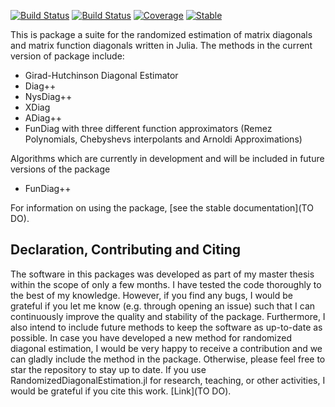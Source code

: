 [![Build Status](https://travis-ci.com/niclaspopp/MultivariateDiscretization.jl.svg?branch=master)](https://travis-ci.com/niclaspopp/MultivariateDiscretization.jl)
[![Build Status](https://ci.appveyor.com/api/projects/status/github/niclaspopp/MultivariateDiscretization.jl?svg=true)](https://ci.appveyor.com/project/niclaspopp/MultivariateDiscretization-jl)
[![Coverage](https://codecov.io/gh/niclaspopp/MultivariateDiscretization.jl/branch/master/graph/badge.svg)](https://codecov.io/gh/niclaspopp/MultivariateDiscretization.jl)
[![Stable](https://img.shields.io/badge/docs-stable-blue.svg)](https://github.com/niclaspopp/MultivariateDiscretization.jl/blob/master/MultivariateDiscretization/Doc%20v0.1.0.ipynb)
<br/>

This is package a suite for the randomized estimation of matrix diagonals and matrix function diagonals written in Julia. The methods in the current version of  package
include:

- Girad-Hutchinson Diagonal Estimator
- Diag++
- NysDiag++
- XDiag
- ADiag++
- FunDiag with three different function approximators (Remez Polynomials, Chebyshevs interpolants and Arnoldi Approximations)

Algorithms which are currently in development and will be included in future versions of the package

- FunDiag++

For information on using the package,
[see the stable documentation](TO DO).

## Declaration, Contributing and Citing

The software in this packages was developed as part of my master thesis within the scope of only a few months. I have tested the code thoroughly to the best of my knowledge. However, if you find any bugs, I would be grateful if you let me know (e.g. through opening an issue) such that I can continuously improve the quality and stability of the package. Furthermore, I also intend to include future methods to keep the software as up-to-date as possible. In case you have developed a new method for randomized diagonal estimation, I would be very happy to receive a contribution and we can gladly include the method in the package. Otherwise, please feel free to star the repository to stay up to date. If you use RandomizedDiagonalEstimation.jl for research, teaching, or other activities, I would be grateful if you cite this work. [Link](TO DO).
